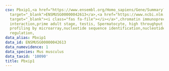 ```yaml
---
csv: Pbxip1,<a href="https://www.ensembl.org/Homo_sapiens/Gene/Summary?db=core;g=ENSMUSG00000042613"
  target="_blank">ENSMUSG00000042613</a>,<a href="https://www.ncbi.nlm.nih.gov/pubmed/23834426"
  target="_blank"><i class="fas fa-file"></i></a>",chromatin immunoprecipitation assay,direct
  interaction,prime adult stage, testis, Spermatocyte, high throughput transcription
  profiling by microarray,nucleotide sequence identification,nucleotide sequence identification,transcriptional
  regulation,
data_alias: Pbxip1
data_id: ENSMUSG00000042613
data_numevidence: 1
data_species: Mus musculus
data_taxid: '10090'
title: Pbxip1
---
```

